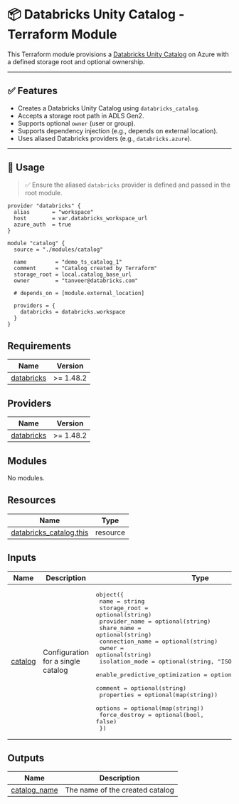 # 📦 Databricks Unity Catalog - Terraform Module

This Terraform module provisions a [Databricks Unity Catalog](https://registry.terraform.io/providers/databricks/databricks/latest/docs/resources/catalog) on Azure with a defined storage root and optional ownership.

---

## ✅ Features

- Creates a Databricks Unity Catalog using `databricks_catalog`.
- Accepts a storage root path in ADLS Gen2.
- Supports optional `owner` (user or group).
- Supports dependency injection (e.g., depends on external location).
- Uses aliased Databricks providers (e.g., `databricks.azure`).

---

## 🚀 Usage

> ✅ Ensure the aliased `databricks` provider is defined and passed in the root module.

```hcl
provider "databricks" {
  alias       = "workspace"
  host        = var.databricks_workspace_url
  azure_auth  = true
}

module "catalog" {
  source = "./modules/catalog"

  name         = "demo_ts_catalog_1"
  comment      = "Catalog created by Terraform"
  storage_root = local.catalog_base_url
  owner        = "tanveer@databricks.com"

  # depends_on = [module.external_location]

  providers = {
    databricks = databricks.workspace
  }
}
```

<!-- BEGIN_TF_DOCS -->
## Requirements

| Name | Version |
|------|---------|
| <a name="requirement_databricks"></a> [databricks](#requirement\_databricks) | >= 1.48.2 |

## Providers

| Name | Version |
|------|---------|
| <a name="provider_databricks"></a> [databricks](#provider\_databricks) | >= 1.48.2 |

## Modules

No modules.

## Resources

| Name | Type |
|------|------|
| [databricks_catalog.this](https://registry.terraform.io/providers/databricks/databricks/latest/docs/resources/catalog) | resource |

## Inputs

| Name | Description | Type | Default | Required |
|------|-------------|------|---------|:--------:|
| <a name="input_catalog"></a> [catalog](#input\_catalog) | Configuration for a single catalog | <pre>object({<br/>    name                         = string<br/>    storage_root                 = optional(string)<br/>    provider_name                = optional(string)<br/>    share_name                   = optional(string)<br/>    connection_name              = optional(string)<br/>    owner                        = optional(string)<br/>    isolation_mode               = optional(string, "ISOLATED")<br/>    enable_predictive_optimization = optional(string, "INHERIT")<br/>    comment                      = optional(string)<br/>    properties                   = optional(map(string))<br/>    options                      = optional(map(string))<br/>    force_destroy                = optional(bool, false)<br/>  })</pre> | n/a | yes |

## Outputs

| Name | Description |
|------|-------------|
| <a name="output_catalog_name"></a> [catalog\_name](#output\_catalog\_name) | The name of the created catalog |
<!-- END_TF_DOCS -->